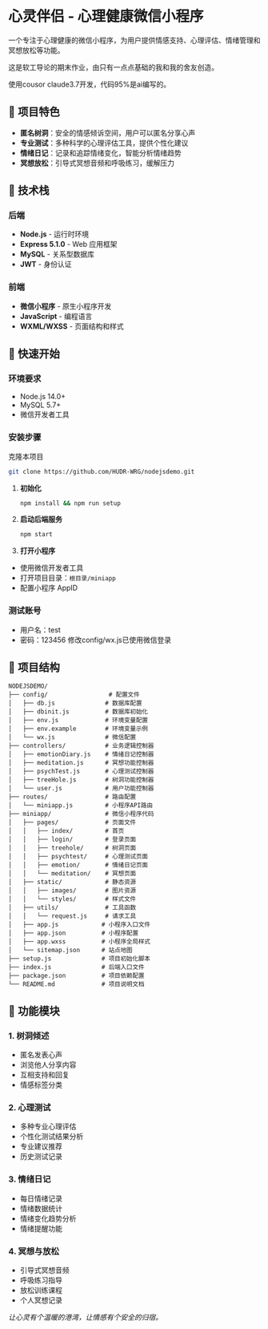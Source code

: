 # 心灵伴侣 - 心理健康微信小程序

一个专注于心理健康的微信小程序，为用户提供情感支持、心理评估、情绪管理和冥想放松等功能。

这是软工导论的期末作业，由只有一点点基础的我和我的舍友创造。

使用cousor claude3.7开发，代码95%是ai编写的。

## 🌟 项目特色

- **匿名树洞**：安全的情感倾诉空间，用户可以匿名分享心声
- **专业测试**：多种科学的心理评估工具，提供个性化建议
- **情绪日记**：记录和追踪情绪变化，智能分析情绪趋势
- **冥想放松**：引导式冥想音频和呼吸练习，缓解压力

## 🔧 技术栈

### 后端

- **Node.js** - 运行时环境
- **Express 5.1.0** - Web 应用框架
- **MySQL** - 关系型数据库
- **JWT** - 身份认证

### 前端

- **微信小程序** - 原生小程序开发
- **JavaScript** - 编程语言
- **WXML/WXSS** - 页面结构和样式

## 🚀 快速开始

### 环境要求

- Node.js 14.0+
- MySQL 5.7+
- 微信开发者工具

### 安装步骤
克隆本项目
```bash
git clone https://github.com/HUDR-WRG/nodejsdemo.git
 ```

1. **初始化**
   
   ```bash
   npm install && npm run setup
   ```

2. **启动后端服务**
   
   ```bash
   npm start
   ```

3. **打开小程序**
- 使用微信开发者工具
- 打开项目目录：`根目录/miniapp`
- 配置小程序 AppID

### 测试账号

- 用户名：test
- 密码：123456
修改config/wx.js已使用微信登录

## 📁 项目结构

```
NODEJSDEMO/
├── config/                 # 配置文件
│   ├── db.js              # 数据库配置
│   ├── dbinit.js          # 数据库初始化
│   ├── env.js             # 环境变量配置
│   ├── env.example        # 环境变量示例
│   └── wx.js              # 微信配置
├── controllers/           # 业务逻辑控制器
│   ├── emotionDiary.js    # 情绪日记控制器
│   ├── meditation.js      # 冥想功能控制器
│   ├── psychTest.js       # 心理测试控制器
│   ├── treeHole.js        # 树洞功能控制器
│   └── user.js            # 用户功能控制器
├── routes/                # 路由配置
│   └── miniapp.js         # 小程序API路由
├── miniapp/               # 微信小程序代码
│   ├── pages/             # 页面文件
│   │   ├── index/         # 首页
│   │   ├── login/         # 登录页面
│   │   ├── treehole/      # 树洞页面
│   │   ├── psychtest/     # 心理测试页面
│   │   ├── emotion/       # 情绪日记页面
│   │   └── meditation/    # 冥想页面
│   ├── static/            # 静态资源
│   │   ├── images/        # 图片资源
│   │   └── styles/        # 样式文件
│   ├── utils/             # 工具函数
│   │   └── request.js     # 请求工具
│   ├── app.js            # 小程序入口文件
│   ├── app.json          # 小程序配置
│   ├── app.wxss          # 小程序全局样式
│   └── sitemap.json      # 站点地图
├── setup.js              # 项目初始化脚本
├── index.js              # 后端入口文件
├── package.json          # 项目依赖配置
└── README.md             # 项目说明文档
```

## 🚀 功能模块

### 1. 树洞倾述

- 匿名发表心声
- 浏览他人分享内容
- 互相支持和回复
- 情感标签分类

### 2. 心理测试

- 多种专业心理评估
- 个性化测试结果分析
- 专业建议推荐
- 历史测试记录

### 3. 情绪日记

- 每日情绪记录
- 情绪数据统计
- 情绪变化趋势分析
- 情绪提醒功能

### 4. 冥想与放松

- 引导式冥想音频
- 呼吸练习指导
- 放松训练课程
- 个人冥想记录

*让心灵有个温暖的港湾，让情感有个安全的归宿。*
